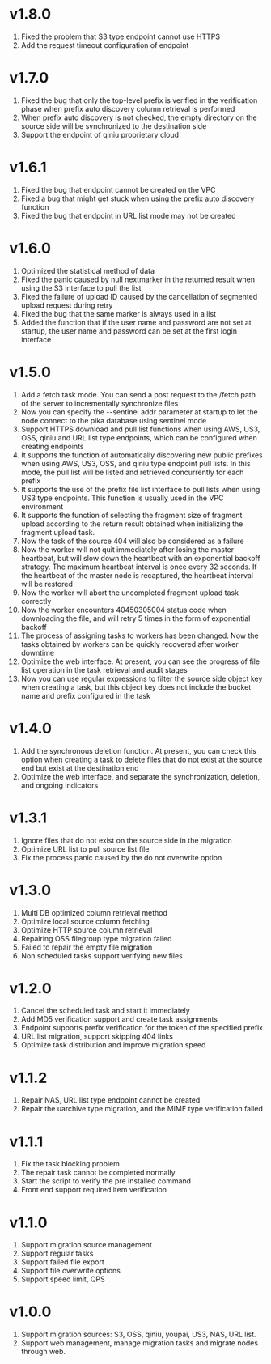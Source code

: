# v1.8.0
1. Fixed the problem that S3 type endpoint cannot use HTTPS
2. Add the request timeout configuration of endpoint
# v1.7.0
1. Fixed the bug that only the top-level prefix is verified in the verification phase when prefix auto discovery column retrieval is performed
2. When prefix auto discovery is not checked, the empty directory on the source side will be synchronized to the destination side
3. Support the endpoint of qiniu proprietary cloud
# v1.6.1
1. Fixed the bug that endpoint cannot be created on the VPC
2. Fixed a bug that might get stuck when using the prefix auto discovery function
3. Fixed the bug that endpoint in URL list mode may not be created
# v1.6.0
1. Optimized the statistical method of data
2. Fixed the panic caused by null nextmarker in the returned result when using the S3 interface to pull the list
3. Fixed the failure of upload ID caused by the cancellation of segmented upload request during retry
4. Fixed the bug that the same marker is always used in a list
5. Added the function that if the user name and password are not set at startup, the user name and password can be set at the first login interface
# v1.5.0
1. Add a fetch task mode. You can send a post request to the /fetch path of the server to incrementally synchronize files
2. Now you can specify the --sentinel addr parameter at startup to let the node connect to the pika database using sentinel mode
3. Support HTTPS download and pull list functions when using AWS, US3, OSS, qiniu and URL list type endpoints, which can be configured when creating endpoints
4. It supports the function of automatically discovering new public prefixes when using AWS, US3, OSS, and qiniu type endpoint pull lists. In this mode, the pull list will be listed and retrieved concurrently for each prefix
5. It supports the use of the prefix file list interface to pull lists when using US3 type endpoints. This function is usually used in the VPC environment
6. It supports the function of selecting the fragment size of fragment upload according to the return result obtained when initializing the fragment upload task.
7. Now the task of the source 404 will also be considered as a failure
8. Now the worker will not quit immediately after losing the master heartbeat, but will slow down the heartbeat with an exponential backoff strategy. The maximum heartbeat interval is once every 32 seconds. If the heartbeat of the master node is recaptured, the heartbeat interval will be restored
9. Now the worker will abort the uncompleted fragment upload task correctly
10. Now the worker encounters 40450305004 status code when downloading the file, and will retry 5 times in the form of exponential backoff
11. The process of assigning tasks to workers has been changed. Now the tasks obtained by workers can be quickly recovered after worker downtime
12. Optimize the web interface. At present, you can see the progress of file list operation in the task retrieval and audit stages
13. Now you can use regular expressions to filter the source side object key when creating a task, but this object key does not include the bucket name and prefix configured in the task
# v1.4.0
1. Add the synchronous deletion function. At present, you can check this option when creating a task to delete files that do not exist at the source end but exist at the destination end
2. Optimize the web interface, and separate the synchronization, deletion, and ongoing indicators
# v1.3.1
1. Ignore files that do not exist on the source side in the migration
2. Optimize URL list to pull source list file
3. Fix the process panic caused by the do not overwrite option
# v1.3.0
1. Multi DB optimized column retrieval method
2. Optimize local source column fetching
3. Optimize HTTP source column retrieval
4. Repairing OSS filegroup type migration failed
5. Failed to repair the empty file migration
6. Non scheduled tasks support verifying new files
# v1.2.0
1. Cancel the scheduled task and start it immediately
2. Add MD5 verification support and create task assignments
3. Endpoint supports prefix verification for the token of the specified prefix
4. URL list migration, support skipping 404 links
5. Optimize task distribution and improve migration speed
# v1.1.2
1. Repair NAS, URL list type endpoint cannot be created
2. Repair the uarchive type migration, and the MIME type verification failed
# v1.1.1
1. Fix the task blocking problem
2. The repair task cannot be completed normally
3. Start the script to verify the pre installed command
4. Front end support required item verification
# v1.1.0
1. Support migration source management
2. Support regular tasks
3. Support failed file export
4. Support file overwrite options
5. Support speed limit, QPS
# v1.0.0 
1. Support migration sources: S3, OSS, qiniu, youpai, US3, NAS, URL list.
2. Support web management, manage migration tasks and migrate nodes through web.